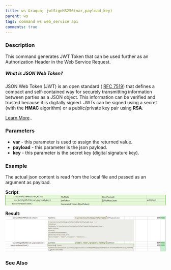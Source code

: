 ```yaml
---
title: ws &raquo; jwtSignHS256(var,payload,key)
parent: ws
tags: command ws web_service api
comments: true
---
```



### Description 
This command generates JWT Token that can be used further as an Authorization Header in the Web Service Request.

##### What is JSON Web Token?
JSON Web Token (JWT) is an open standard (
<a href="https://tools.ietf.org/html/rfc7519" class="external-link" target="_nexial_external">RFC 7519</a>) that defines a compact and 
self-contained way for securely transmitting information between parties as a JSON object. This information can be 
verified and trusted because it is digitally signed. JWTs can be signed using a secret (with the **HMAC** algorithm) 
or a public/private key pair using **RSA**.<br/>

<a href="https://jwt.io/introduction/" class="external-link" target="_nexial_external">Learn More</a>..


### Parameters
- **var** - this parameter is used to assign the returned value.
- **payload** \- this parameter is the json payload.
- **key** \- this parameter is the secret key (digital signature key).


### Example
The actual json content is read from the local file and passed as an argument as payload.

**Script**: <br/>
![](image/jwtSignHS256_01.png)

**Result**:<br/>
![](image/jwtSignHS256_02.png)


### See Also
